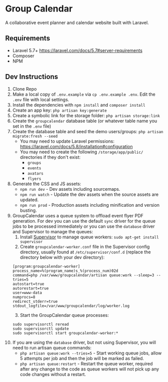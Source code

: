 # Group Calendar
A collaborative event planner and calendar website built with Laravel.

## Requirements
- Laravel 5.7+ https://laravel.com/docs/5.7#server-requirements
- Composer
- NPM

## Dev Instructions
1. Clone Repo
2. Make a local copy of `.env.example` via `cp .env.example .env`. Edit the `.env` file with local settings.
3. Install the dependencies with `npm install` and `composer install`
4. Create an app key: `php artisan key:generate`
5. Create a symbolic link for the storage folder: `php artisan storage:link`
6. Create the `groupcalendar` database table (or whatever table name you set in the `.env` file)
7. Create the database table and seed the demo users/groups: `php artisan migrate:fresh --seed`
    - You may need to update Laravel permissions: https://laravel.com/docs/5.8/installation#configuration
    - You may need to create the following `/storage/app/public/` directories if they don't exist: 
        - `groups`
        - `events`
        - `avatars`
        - `flyers`
8. Generate the CSS and JS assets:
    - `npm run dev` - Dev assets including sourcemaps.
    - `npm run watch` - Update the dev assets when the source assets are updated.
    - `npm run prod` - Production assets including minification and version busting.
9. GroupCalendar uses a queue system to offload event flyer PDF generation. For dev you can use the default `sync` driver for the queue jobs to be processed immediately or you can use the `database` driver and Supervisor to manage the queues:
    1. Install [Supervisor](https://github.com/Supervisor/supervisor) to manage queue workers: `sudo apt-get install supervisor`
    2. Create `groupcalendar-worker.conf` file in the Supervisor config directory, usually found at `/etc/supervisor/conf.d` (replace the directory below with your dev directory): 
      ```
      [program:groupcalendar-worker]
      process_name=%(program_name)s_%(process_num)02d
      command=php /var/www/groupcalendar/artisan queue:work --sleep=3 --tries=5
      autostart=true
      autorestart=true
      user=www-data
      numprocs=8
      redirect_stderr=true
      stdout_logfile=/var/www/groupcalendar/log/worker.log
      ```
    3. Start the GroupCalendar queue processes:
      ```
      sudo supervisorctl reread
      sudo supervisorctl update
      sudo supervisorctl start groupcalendar-worker:*
      ```
10. If you are using the `database` driver, but not using Supervisor, you will need to run artisan queue commands:
    - `php artisan queue:work --tries=5` - Start working queue jobs, allow 5 attempts per job and then the job will be marked as failed.
    - `php artisan queue:restart` - Restart the queue worker, required after any change to the code as queue workers will not pick up any code changes without a restart.